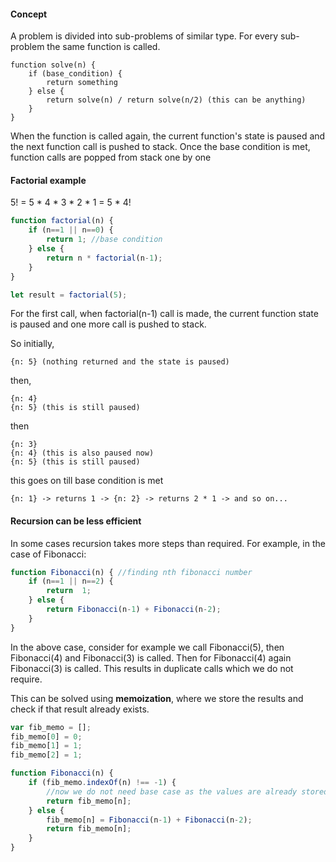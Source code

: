 #### Concept

A problem is divided into sub-problems of similar type. For every sub-problem the same function is called.

```
function solve(n) {
    if (base_condition) {
        return something
    } else {
        return solve(n) / return solve(n/2) (this can be anything)
    }
}
```

When the function is called again, the current function's state is paused and the next function call is pushed to stack.
Once the base condition is met, function calls are popped from stack one by one

#### Factorial example

5! = 5 * 4 * 3 * 2 * 1 = 5 * 4!

```js
function factorial(n) {
    if (n==1 || n==0) {
        return 1; //base condition
    } else {
        return n * factorial(n-1);
    }
}

let result = factorial(5);
```

For the first call, when factorial(n-1) call is made, the current function state is paused and one more call is pushed to stack. 

So initially, 

```
{n: 5} (nothing returned and the state is paused)
```

then,

```
{n: 4}
{n: 5} (this is still paused)
```

then 

```
{n: 3}
{n: 4} (this is also paused now)
{n: 5} (this is still paused)
```

this goes on till base condition is met

```
{n: 1} -> returns 1 -> {n: 2} -> returns 2 * 1 -> and so on...
```

#### Recursion can be less efficient

In some cases recursion takes more steps than required. For example, in the case of Fibonacci:

```js
function Fibonacci(n) { //finding nth fibonacci number
    if (n==1 || n==2) {
        return  1;
    } else {
        return Fibonacci(n-1) + Fibonacci(n-2);
    }
} 
```

In the above case, consider for example we call Fibonacci(5), then Fibonacci(4) and Fibonacci(3) is called. Then for Fibonacci(4) again Fibonacci(3) is called. This results in duplicate calls which we do not require.

This can be solved using <b>memoization</b>, where we store the results and check if that result already exists.

```js
var fib_memo = [];
fib_memo[0] = 0;
fib_memo[1] = 1;
fib_memo[2] = 1;

function Fibonacci(n) { 
    if (fib_memo.indexOf(n) !== -1) {
    	//now we do not need base case as the values are already stored
        return fib_memo[n];
    } else {
        fib_memo[n] = Fibonacci(n-1) + Fibonacci(n-2);
        return fib_memo[n];
    }
} 
```
